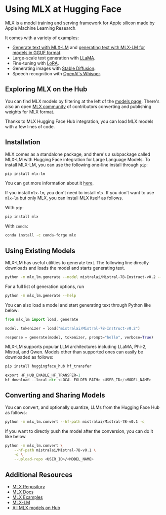 # Using MLX at Hugging Face

[MLX](https://github.com/ml-explore/mlx) is a model training and serving framework for Apple silicon made by Apple Machine Learning Research.

It comes with a variety of examples:

- [Generate text with MLX-LM](https://github.com/ml-explore/mlx-lm/tree/main) and [generating text with MLX-LM for models in GGUF format](https://github.com/ml-explore/mlx-examples/tree/main/llms/gguf_llm).
- Large-scale text generation with [LLaMA](https://github.com/ml-explore/mlx-examples/tree/main/llms/llama).
- Fine-tuning with [LoRA](https://github.com/ml-explore/mlx-examples/tree/main/lora).
- Generating images with [Stable Diffusion](https://github.com/ml-explore/mlx-examples/tree/main/stable_diffusion).
- Speech recognition with [OpenAI's Whisper](https://github.com/ml-explore/mlx-examples/tree/main/whisper).


## Exploring MLX on the Hub

You can find MLX models by filtering at the left of the [models page](https://huggingface.co/models?library=mlx&sort=trending).
There's also an open [MLX community](https://huggingface.co/mlx-community) of contributors converting and publishing weights for MLX format.

Thanks to MLX Hugging Face Hub integration, you can load MLX models with a few lines of code. 

## Installation

MLX comes as a standalone package, and there's a subpackage called MLX-LM with Hugging Face integration for Large Language Models.
To install MLX-LM, you can use the following one-line install through `pip`:

```bash
pip install mlx-lm
```

You can get more information about it [here](https://github.com/ml-explore/mlx-examples/blob/main/llms/README.md#generate-text-with-llms-and-mlx). 

If you install `mlx-lm`, you don't need to install `mlx`. If you don't want to use `mlx-lm` but only MLX, you can install MLX itself as follows.

With `pip`:

```bash
pip install mlx
```

With `conda`:

```bash
conda install -c conda-forge mlx
```

## Using Existing Models

MLX-LM has useful utilities to generate text. The following line directly downloads and loads the model and starts generating text.

```bash
python -m mlx_lm.generate --model mistralai/Mistral-7B-Instruct-v0.2 --prompt "hello"
```

For a full list of generation options, run

```bash
python -m mlx_lm.generate --help
```

You can also load a model and start generating text through Python like below:

```python
from mlx_lm import load, generate

model, tokenizer = load("mistralai/Mistral-7B-Instruct-v0.2")

response = generate(model, tokenizer, prompt="hello", verbose=True)
```

MLX-LM supports popular LLM architectures including LLaMA, Phi-2, Mistral, and Qwen. Models other than supported ones can easily be downloaded as follows:

```py
pip install huggingface_hub hf_transfer

export HF_HUB_ENABLE_HF_TRANSFER=1
hf download --local-dir <LOCAL FOLDER PATH> <USER_ID>/<MODEL_NAME>
```

## Converting and Sharing Models

You can convert, and optionally quantize, LLMs from the Hugging Face Hub as follows: 

```bash
python -m mlx_lm.convert --hf-path mistralai/Mistral-7B-v0.1 -q 
```

If you want to directly push the model after the conversion, you can do it like below. 

```bash
python -m mlx_lm.convert \
    --hf-path mistralai/Mistral-7B-v0.1 \
    -q \
    --upload-repo <USER_ID>/<MODEL_NAME>
```

## Additional Resources

* [MLX Repository](https://github.com/ml-explore/mlx)
* [MLX Docs](https://ml-explore.github.io/mlx/)
* [MLX Examples](https://github.com/ml-explore/mlx-examples/tree/main)
* [MLX-LM](https://github.com/ml-explore/mlx-lm/tree/main/mlx_lm/examples)
* [All MLX models on Hub](https://huggingface.co/models?library=mlx&sort=trending)
